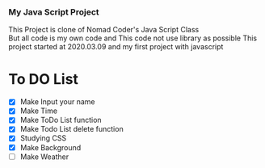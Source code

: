 ### My Java Script Project  
This Project is clone of Nomad Coder's Java Script Class  
But all code is my own code and This code not use library as possible
This project started at 2020.03.09 and my first project with javascript


# To DO List
- [x] Make Input your name
- [x] Make Time
- [x] Make ToDo List function 
- [x] Make Todo List delete function
- [x] Studying CSS
- [x] Make Background
- [ ] Make Weather 
